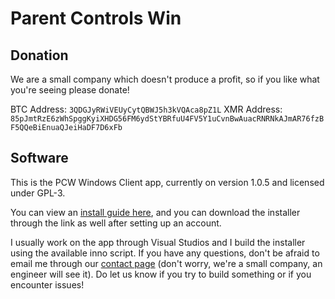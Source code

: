 # Parent Controls Win

## Donation

We are a small company which doesn't produce a profit, so if you like what you're seeing please donate!

BTC Address: `3QDGJyRWiVEUyCytQBWJ5h3kVQAca8pZ1L`
XMR Address: `85pJmtRzE6zWhSpggKyiXHDG56FM6ydStYBRfuU4FV5Y1uCvnBwAuacRNRNkAJmAR76fzBF5QQeBiEnuaQJeiHaDF7D6xFb`

## Software

This is the PCW Windows Client app, currently on version 1.0.5 and licensed under GPL-3.

You can view an [install guide here](https://www.parentcontrols.win/install_pcw), and you can download the installer through the link as well after setting up an account.

I usually work on the app through Visual Studios and I build the installer using the available inno script. If you have any questions, don't be afraid to email me through our [contact page](https://www.parentcontrols.win/contact) (don't worry, we're a small company, an engineer will see it). Do let us know if you try to build something or if you encounter issues!
